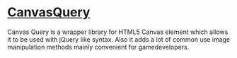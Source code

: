 # [CanvasQuery](http://canvasquery.com)

Canvas Query is a wrapper library for HTML5 Canvas element which allows it 
to be used with jQuery like syntax. Also it adds a lot of common use image 
manipulation methods mainly convenient for gamedevelopers.